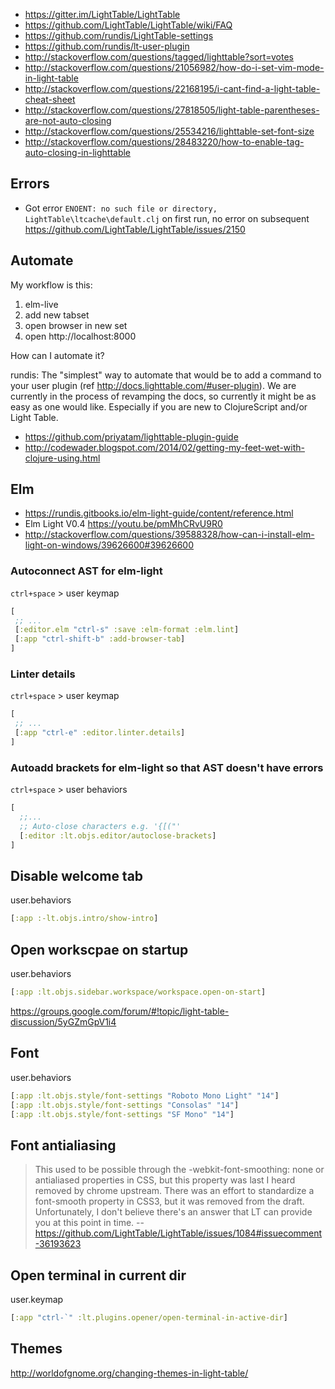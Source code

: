 - https://gitter.im/LightTable/LightTable
- https://github.com/LightTable/LightTable/wiki/FAQ
- https://github.com/rundis/LightTable-settings
- https://github.com/rundis/lt-user-plugin
- http://stackoverflow.com/questions/tagged/lighttable?sort=votes
- http://stackoverflow.com/questions/21056982/how-do-i-set-vim-mode-in-light-table
- http://stackoverflow.com/questions/22168195/i-cant-find-a-light-table-cheat-sheet
- http://stackoverflow.com/questions/27818505/light-table-parentheses-are-not-auto-closing
- http://stackoverflow.com/questions/25534216/lighttable-set-font-size
- http://stackoverflow.com/questions/28483220/how-to-enable-tag-auto-closing-in-lighttable

## Errors

- Got error `ENOENT: no such file or directory,  LightTable\ltcache\default.clj` on first run, no error on subsequent https://github.com/LightTable/LightTable/issues/2150

## Automate

My workflow is this:

1. elm-live
2. add new tabset
3. open browser in new set
4. open http://localhost:8000

How can I automate it?

rundis: The "simplest" way to automate that would be to add a command to your user plugin (ref http://docs.lighttable.com/#user-plugin). We are currently in the process of revamping the docs, so currently it might be as easy as one would like. Especially if you are new to ClojureScript and/or Light Table.

- https://github.com/priyatam/lighttable-plugin-guide
- http://codewader.blogspot.com/2014/02/getting-my-feet-wet-with-clojure-using.html

## Elm

- https://rundis.gitbooks.io/elm-light-guide/content/reference.html
- Elm Light V0.4 https://youtu.be/pmMhCRvU9R0
- http://stackoverflow.com/questions/39588328/how-can-i-install-elm-light-on-windows/39626600#39626600

### Autoconnect AST for elm-light

`ctrl+space` > user keymap

```clojure
[
 ;; ...
 [:editor.elm "ctrl-s" :save :elm-format :elm.lint]
 [:app "ctrl-shift-b" :add-browser-tab]
]
```

### Linter details

`ctrl+space` > user keymap

```clojure
[
 ;; ...
 [:app "ctrl-e" :editor.linter.details]
]
```

### Autoadd brackets for elm-light so that AST doesn't have errors

`ctrl+space` > user behaviors

```clojure
[
  ;;...
  ;; Auto-close characters e.g. '{[("'
  [:editor :lt.objs.editor/autoclose-brackets]
]
```

## Disable welcome tab

user.behaviors

```clojure
[:app :-lt.objs.intro/show-intro]
```

## Open workscpae on startup

user.behaviors

```clojure
[:app :lt.objs.sidebar.workspace/workspace.open-on-start]
```

https://groups.google.com/forum/#!topic/light-table-discussion/5yGZmGpV1i4

## Font

user.behaviors

```clojure
[:app :lt.objs.style/font-settings "Roboto Mono Light" "14"]
[:app :lt.objs.style/font-settings "Consolas" "14"]
[:app :lt.objs.style/font-settings "SF Mono" "14"]
```

## Font antialiasing

> This used to be possible through the -webkit-font-smoothing: none or antialiased properties in CSS, but this property was last I heard removed by chrome upstream. There was an effort to standardize a font-smooth property in CSS3, but it was removed from the draft. Unfortunately, I don't believe there's an answer that LT can provide you at this point in time.
> -- https://github.com/LightTable/LightTable/issues/1084#issuecomment-36193623

## Open terminal in current dir

user.keymap

```clojure
[:app "ctrl-`" :lt.plugins.opener/open-terminal-in-active-dir]
```

## Themes

http://worldofgnome.org/changing-themes-in-light-table/
